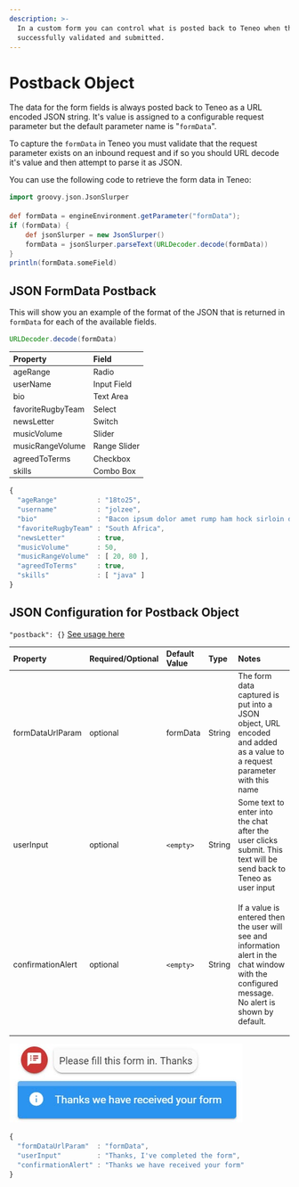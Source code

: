 ```yaml
---
description: >-
  In a custom form you can control what is posted back to Teneo when the form is
  successfully validated and submitted.
---
```


# Postback Object

The data for the form fields is always posted back to Teneo as a URL encoded JSON string. It's value is assigned to a configurable request parameter but the default parameter name is "`formData`".

To capture the `formData` in Teneo you must validate that the request parameter exists on an inbound request and if so you should URL decode it's value and then attempt to parse it as JSON.

You can use the following code to retrieve the form data in Teneo:

```groovy
import groovy.json.JsonSlurper

def formData = engineEnvironment.getParameter("formData"); 
if (formData) { 
    def jsonSlurper = new JsonSlurper()
    formData = jsonSlurper.parseText(URLDecoder.decode(formData))
}
println(formData.someField)
```

## JSON FormData Postback

This will show you an example of the format of the JSON that is returned in `formData` for each of the available fields.  

```groovy
URLDecoder.decode(formData)
```

| Property | Field |
| :--- | :--- |
| ageRange | Radio |
| userName | Input Field |
| bio | Text Area |
| favoriteRugbyTeam | Select |
| newsLetter | Switch |
| musicVolume | Slider |
| musicRangeVolume | Range Slider |
| agreedToTerms | Checkbox |
| skills | Combo Box |

```javascript
{
  "ageRange"          : "18to25",
  "username"          : "jolzee",
  "bio"               : "Bacon ipsum dolor amet rump ham hock sirloin doner fatback beef kielbasa picanha leberkas sausage buffalo capicola. Shoulder tail pancetta tenderloin. ",
  "favoriteRugbyTeam" : "South Africa",
  "newsLetter"        : true,
  "musicVolume"       : 50,
  "musicRangeVolume"  : [ 20, 80 ],
  "agreedToTerms"     : true,
  "skills"            : [ "java" ]
}
```

## JSON Configuration for Postback Object

`"postback": {}`  [See usage here](./#component-configuration)

<table>
  <thead>
    <tr>
      <th style="text-align:left">Property</th>
      <th style="text-align:left">Required/Optional</th>
      <th style="text-align:left">Default Value</th>
      <th style="text-align:left">Type</th>
      <th style="text-align:left">Notes</th>
    </tr>
  </thead>
  <tbody>
    <tr>
      <td style="text-align:left">formDataUrlParam</td>
      <td style="text-align:left">optional</td>
      <td style="text-align:left">formData</td>
      <td style="text-align:left">String</td>
      <td style="text-align:left">The form data captured is put into a JSON object, URL encoded and added
        as a value to a request parameter with this name</td>
    </tr>
    <tr>
      <td style="text-align:left">userInput</td>
      <td style="text-align:left">optional</td>
      <td style="text-align:left"><code>&lt;empty&gt;</code>
      </td>
      <td style="text-align:left">String</td>
      <td style="text-align:left">Some text to enter into the chat after the user clicks submit. This text
        will be send back to Teneo as user input</td>
    </tr>
    <tr>
      <td style="text-align:left">confirmationAlert</td>
      <td style="text-align:left">optional</td>
      <td style="text-align:left"><code>&lt;empty&gt;</code>
      </td>
      <td style="text-align:left">String</td>
      <td style="text-align:left">
        <p>If a value is entered then the user will see and information alert in
          the chat window with the configured message. No alert is shown by default.</p>
        <p></p>
        <p></p>
      </td>
    </tr>
  </tbody>
</table>

![Confirmation Alert ](../../../.gitbook/assets/alert-success.jpg)

```javascript
{
  "formDataUrlParam"  : "formData",
  "userInput"         : "Thanks, I've completed the form",
  "confirmationAlert" : "Thanks we have received your form"
}
```

